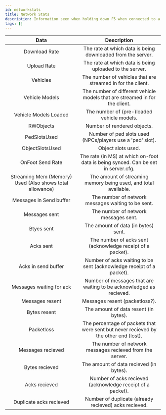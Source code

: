 ```yaml
---
id: networkstats
title: Network Stats
description: Information seen when holding down F5 when connected to a server.
tags: []
---
```


|                         **Data**                         |                                   **Description**                                    |
| :------------------------------------------------------: | :----------------------------------------------------------------------------------: |
|                      Download Rate                       |             The rate at which data is being downloaded from the server.              |
|                       Upload Rate                        |               The rate at which data is being uploaded to the server.                |
|                         Vehicles                         |             The number of vehicles that are streamed in for the client.              |
|                      Vehicle Models                      |     The number of different vehicle models that are streamed in for the client.      |
|                  Vehicle Models Loaded                   |                      The number of (pre-)loaded vehicle models.                      |
|                        RWObjects                         |                             Number of rendered objects.                              |
|                       PedSlotsUsed                       |              Number of ped slots used (NPCs/players use a 'ped' slot).               |
|                     ObjectSlotsUsed                      |                                  Object slots used.                                  |
|                     OnFoot Send Rate                     |  The rate (in MS) at which on-foot data is being synced. Can be set in server.cfg.   |
| Streaming Mem (Memory) Used (Also shows total allowance) |           The amount of streaming memory being used, and total available.            |
|                 Messages in Send buffer                  |                  The number of network messages waiting to be sent.                  |
|                      Messages sent                       |                         The number of network messages sent.                         |
|                        Btyes sent                        |                         The amount of data (in bytes) sent.                          |
|                        Acks sent                         |              The number of acks sent (acknowledge receipt of a packet).              |
|                   Acks in send buffer                    |         Number of acks waiting to be sent (acknowledge receipt of a packet).         |
|                 Messages waiting for ack                 |         Number of messages that are waiting to be acknowledged as recieved.          |
|                     Messages resent                      |                            Messages resent (packetloss?).                            |
|                       Bytes resent                       |                        The amount of data resent (in bytes).                         |
|                        Packetloss                        | The percentage of packets that were sent but never recieved by the other end (lost). |
|                    Messages recieved                     |               The number of network messages recieved from the server.               |
|                      Bytes recieved                      |                       The amount of data recieved (in bytes).                        |
|                      Acks recieved                       |              Number of acks recieved (acknowledge receipt of a packet).              |
|                 Duplicate acks recieved                  |                Number of duplicate (already recieved) acks recieved.                 |
